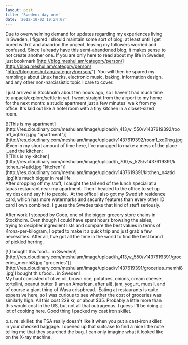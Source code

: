 ```yaml
---
layout: post
title: 'Sweden: day one'
date: '2012-10-02 19:24:07'
---
```



Due to overwhelming demand for updates regarding my experiences living in Sweden, I figured I should maintain some sort of blog, at least until I get bored with it and abandon the project, leaving my followers worried and confused. Since I already have this semi-abandoned blog, it makes sense to not create another one. If you are only here to read about my life in Sweden, just bookmark [http://blog.meshul.am/category/person/](http://blog.meshul.am/category/person/ "http://blog.meshul.am/category/person/"). You will then be spared my ramblings about Linux hacks, electronic music, baking, information design, and any other non-narcissistic topic I care to cover.

I just arrived in Stockholm about ten hours ago, so I haven't had much time to unpack/explore/settle in yet. I went straight from the airport to my home for the next month: a studio apartment just a few minutes' walk from my office. It's laid out like a hotel room with a tiny kitchen in a closet-sized room.

<div class="wp-caption aligncenter" id="attachment_744" style="width: 560px">[![This is my apartment](http://res.cloudinary.com/meshulam/image/upload/h_413,w_550/v1437619392/room1_xq0hxg.jpg "apartment")](http://res.cloudinary.com/meshulam/image/upload/v1437619392/room1_xq0hxg.jpg)Even in my short amount of time here, I've managed to make a mess of the place

</div>...and the kitchen:

<div class="wp-caption aligncenter" id="attachment_745" style="width: 535px">[![This is my kitchen](http://res.cloudinary.com/meshulam/image/upload/h_700,w_525/v1437619391/kitchen_n4atid.jpg "kitchen")](http://res.cloudinary.com/meshulam/image/upload/v1437619391/kitchen_n4atid.jpg)It's much bigger in real life

</div>After dropping off my stuff, I caught the tail end of the lunch special at a tapas restaurant near my apartment. Then I headed to the office to set up my desk and say hi to people.  At the office I also got my Swedish residence card, which has more watermarks and security features than every other ID card I own combined. I guess the Swedes take that kind of stuff seriously.

After work I stopped by Coop, one of the bigger grocery store chains in Stockholm. Even though I could have spent hours browsing the aisles, trying to decipher ingredient lists and compare the best values in terms of Krona-per-kilogram, I opted to make it a quick trip and just grab a few necessities. After all, I've got all the time in the world to find the best brand of pickled herring.

<div class="wp-caption aligncenter" id="attachment_746" style="width: 560px">[![I bought this food... in Sweden!](http://res.cloudinary.com/meshulam/image/upload/h_413,w_550/v1437619391/groceries_memhi8.jpg "groceries")](http://res.cloudinary.com/meshulam/image/upload/v1437619391/groceries_memhi8.jpg)I bought this food... in Sweden!

</div>My haul consisted of olive oil, brown rice, potatoes, onions, cream cheese, tortellini, peanut butter (I am an American, after all), jam, yogurt, muesli, and of course a giant thing of Wasa crispbread.  Eating at restaurants is quite expensive here, so I was curious to see whether the cost of groceries was similarly high. All this cost 229 kr, or about $35. Probably a little more than this would cost in the US, but not all that outrageous. I guess I'll be doing a lot of cooking here. Good thing I packed my cast iron skillet.

p.s. re: skillet: the TSA really doesn't like it when you put a cast-iron skillet in your checked baggage. I opened up that suitcase to find a nice little note telling me that they searched the bag. I can only imagine what it looked like on the X-ray machine.


